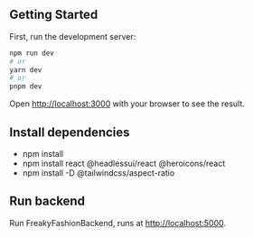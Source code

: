## Getting Started

First, run the development server:

```bash
npm run dev
# or
yarn dev
# or
pnpm dev
```

Open [http://localhost:3000](http://localhost:3000) with your browser to see the result.

## Install dependencies

- npm install
- npm install react @headlessui/react @heroicons/react
- npm install -D @tailwindcss/aspect-ratio

## Run backend

Run FreakyFashionBackend, runs at [http://localhost:5000](http://localhost:5000).

